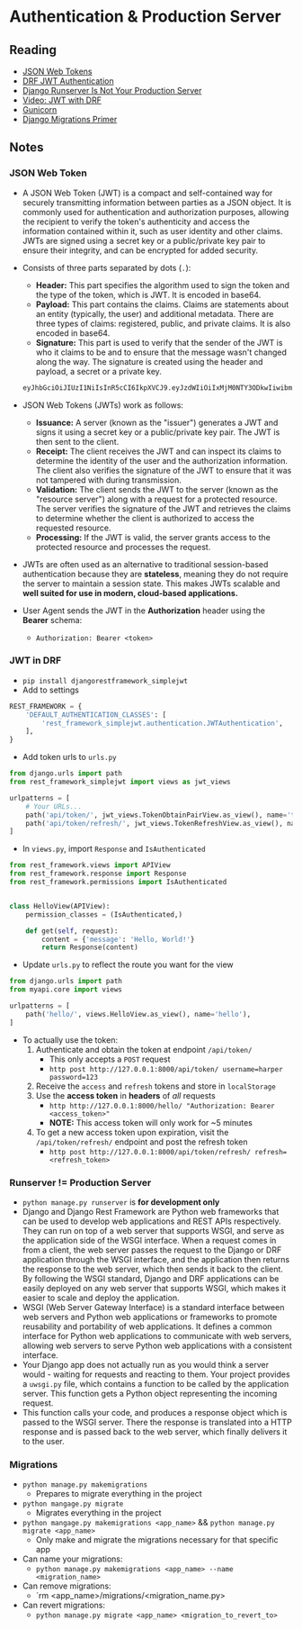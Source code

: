 # Authentication & Production Server

## Reading

* [JSON Web Tokens](https://jwt.io/introduction/)
* [DRF JWT Authentication](https://simpleisbetterthancomplex.com/tutorial/2018/12/19/how-to-use-jwt-authentication-with-django-rest-framework.html)
* [Django Runserver Is Not Your Production Server](https://build.vsupalov.com/django-runserver-in-production/)
* [Video: JWT with DRF](https://www.youtube.com/watch?v=Fhcn2qx-4VQ)
* [Gunicorn](https://gunicorn.org/)
* [Django Migrations Primer](https://realpython.com/django-migrations-a-primer/)

## Notes

### JSON Web Token

* A JSON Web Token (JWT) is a compact and self-contained way for securely transmitting information between parties as a JSON object. It is commonly used for authentication and authorization purposes, allowing the recipient to verify the token's authenticity and access the information contained within it, such as user identity and other claims. JWTs are signed using a secret key or a public/private key pair to ensure their integrity, and can be encrypted for added security.
* Consists of three parts separated by dots (`.`):
  * **Header:** This part specifies the algorithm used to sign the token and the type of the token, which is JWT. It is encoded in base64.
  * **Payload:** This part contains the claims. Claims are statements about an entity (typically, the user) and additional metadata. There are three types of claims: registered, public, and private claims. It is also encoded in base64.
  * **Signature:** This part is used to verify that the sender of the JWT is who it claims to be and to ensure that the message wasn't changed along the way. The signature is created using the header and payload, a secret or a private key.

  ```py
  eyJhbGciOiJIUzI1NiIsInR5cCI6IkpXVCJ9.eyJzdWIiOiIxMjM0NTY3ODkwIiwibmFtZSI6IkpvaG4gRG9lIiwiaWF0IjoxNTE2MjM5MDIyfQ.SflKxwRJSMeKKF2QT4fwpMeJf36POk6yJV_adQssw5c
  ```

* JSON Web Tokens (JWTs) work as follows:
  * **Issuance:** A server (known as the "issuer") generates a JWT and signs it using a secret key or a public/private key pair. The JWT is then sent to the client.
  * **Receipt:** The client receives the JWT and can inspect its claims to determine the identity of the user and the authorization information. The client also verifies the signature of the JWT to ensure that it was not tampered with during transmission.
  * **Validation:** The client sends the JWT to the server (known as the "resource server") along with a request for a protected resource. The server verifies the signature of the JWT and retrieves the claims to determine whether the client is authorized to access the requested resource.
  * **Processing:** If the JWT is valid, the server grants access to the protected resource and processes the request.
* JWTs are often used as an alternative to traditional session-based authentication because they are **stateless**, meaning they do not require the server to maintain a session state. This makes JWTs scalable and **well suited for use in modern, cloud-based applications.**
* User Agent sends the JWT in the **Authorization** header using the **Bearer** schema:
  * `Authorization: Bearer <token>`

### JWT in DRF

* `pip install djangorestframework_simplejwt`
* Add to settings

```py
REST_FRAMEWORK = {
    'DEFAULT_AUTHENTICATION_CLASSES': [
        'rest_framework_simplejwt.authentication.JWTAuthentication',
    ],
}
```

* Add token urls to `urls.py`

```py
from django.urls import path
from rest_framework_simplejwt import views as jwt_views

urlpatterns = [
    # Your URLs...
    path('api/token/', jwt_views.TokenObtainPairView.as_view(), name='token_obtain_pair'),
    path('api/token/refresh/', jwt_views.TokenRefreshView.as_view(), name='token_refresh'),
]
```

* In `views.py`, import `Response` and `IsAuthenticated` 

```py
from rest_framework.views import APIView
from rest_framework.response import Response
from rest_framework.permissions import IsAuthenticated


class HelloView(APIView):
    permission_classes = (IsAuthenticated,)

    def get(self, request):
        content = {'message': 'Hello, World!'}
        return Response(content)
```

* Update `urls.py` to reflect the route you want for the view

```py
from django.urls import path
from myapi.core import views

urlpatterns = [
    path('hello/', views.HelloView.as_view(), name='hello'),
]
```

* To actually use the token:
  1. Authenticate and obtain the token at endpoint `/api/token/`
     * This only accepts a `POST` request
     * `http post http://127.0.0.1:8000/api/token/ username=harper password=123`
  2. Receive the `access` and `refresh` tokens and store in `localStorage`
  3. Use the **access token** in **headers** of *all* requests
     * `http http://127.0.0.1:8000/hello/ "Authorization: Bearer <access_token>"`
     * **NOTE:** This access token will only work for ~5 minutes
  4. To get a new access token upon expiration, visit the `/api/token/refresh/` endpoint and post the refresh token
     * `http post http://127.0.0.1:8000/api/token/refresh/ refresh=<refresh_token>`

### Runserver != Production Server

* `python manage.py runserver` is **for development only**
* Django and Django Rest Framework are Python web frameworks that can be used to develop web applications and REST APIs respectively. They can run on top of a web server that supports WSGI, and serve as the application side of the WSGI interface. When a request comes in from a client, the web server passes the request to the Django or DRF application through the WSGI interface, and the application then returns the response to the web server, which then sends it back to the client. By following the WSGI standard, Django and DRF applications can be easily deployed on any web server that supports WSGI, which makes it easier to scale and deploy the application.
* WSGI (Web Server Gateway Interface) is a standard interface between web servers and Python web applications or frameworks to promote reusability and portability of web applications. It defines a common interface for Python web applications to communicate with web servers, allowing web servers to serve Python web applications with a consistent interface.
* Your Django app does not actually run as you would think a server would - waiting for requests and reacting to them. Your project provides a `uwsgi.py` file, which contains a function to be called by the application server. This function gets a Python object representing the incoming request.
* This function calls your code, and produces a response object which is passed to the WSGI server. There the response is translated into a HTTP response and is passed back to the web server, which finally delivers it to the user.

### Migrations

* `python manage.py makemigrations`
  * Prepares to migrate everything in the project
* `python mangage.py migrate`
  * Migrates everything in the project
* `python mangage.py makemigrations <app_name>` && `python manage.py migrate <app_name>`
  * Only make and migrate the migrations necessary for that specific app
* Can name your migrations:
  * `python manage.py makemigrations <app_name> --name <migration_name>`
* Can remove migrations:
  * `rm <app_name>/migrations/<migration_name.py>
* Can revert migrations:
  * `python manage.py migrate <app_name> <migration_to_revert_to>`
